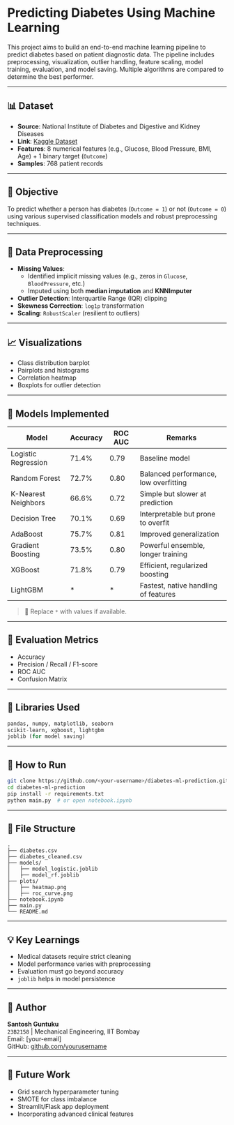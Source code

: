 
# Predicting Diabetes Using Machine Learning

This project aims to build an end-to-end machine learning pipeline to predict diabetes based on patient diagnostic data. The pipeline includes preprocessing, visualization, outlier handling, feature scaling, model training, evaluation, and model saving. Multiple algorithms are compared to determine the best performer.

---

## 📊 Dataset

- **Source**: National Institute of Diabetes and Digestive and Kidney Diseases  
- **Link**: [Kaggle Dataset](https://www.kaggle.com/datasets/akshaydattatraykhare/diabetes-dataset)  
- **Features**: 8 numerical features (e.g., Glucose, Blood Pressure, BMI, Age) + 1 binary target (`Outcome`)  
- **Samples**: 768 patient records

---

## 📌 Objective

To predict whether a person has diabetes (`Outcome = 1`) or not (`Outcome = 0`) using various supervised classification models and robust preprocessing techniques.

---

## 🧹 Data Preprocessing

- **Missing Values**:
  - Identified implicit missing values (e.g., zeros in `Glucose`, `BloodPressure`, etc.)
  - Imputed using both **median imputation** and **KNNImputer**
- **Outlier Detection**: Interquartile Range (IQR) clipping
- **Skewness Correction**: `log1p` transformation
- **Scaling**: `RobustScaler` (resilient to outliers)

---

## 📈 Visualizations

- Class distribution barplot  
- Pairplots and histograms  
- Correlation heatmap  
- Boxplots for outlier detection  

---

## 🤖 Models Implemented

| Model                  | Accuracy | ROC AUC | Remarks                            |
|-----------------------|----------|---------|-------------------------------------|
| Logistic Regression    | 71.4%    | 0.79    | Baseline model                      |
| Random Forest          | 72.7%    | 0.80    | Balanced performance, low overfitting |
| K-Nearest Neighbors    | 66.6%    | 0.72    | Simple but slower at prediction     |
| Decision Tree          | 70.1%    | 0.69    | Interpretable but prone to overfit  |
| AdaBoost               | 75.7%    | 0.81    | Improved generalization             |
| Gradient Boosting      | 73.5%    | 0.80    | Powerful ensemble, longer training  |
| XGBoost                | 71.8%    | 0.79    | Efficient, regularized boosting     |
| LightGBM               | *        | *       | Fastest, native handling of features|

> 🚧 Replace `*` with values if available.

---

## 🧪 Evaluation Metrics

- Accuracy  
- Precision / Recall / F1-score  
- ROC AUC  
- Confusion Matrix  

---

## 🧠 Libraries Used

```python
pandas, numpy, matplotlib, seaborn  
scikit-learn, xgboost, lightgbm  
joblib (for model saving)
```

---

## 🚀 How to Run

```bash
git clone https://github.com/<your-username>/diabetes-ml-prediction.git
cd diabetes-ml-prediction
pip install -r requirements.txt
python main.py  # or open notebook.ipynb
```

---

## 📂 File Structure

```plaintext
.
├── diabetes.csv
├── diabetes_cleaned.csv
├── models/
│   ├── model_logistic.joblib
│   ├── model_rf.joblib
├── plots/
│   ├── heatmap.png
│   ├── roc_curve.png
├── notebook.ipynb
├── main.py
└── README.md
```

---

## 💡 Key Learnings

- Medical datasets require strict cleaning  
- Model performance varies with preprocessing  
- Evaluation must go beyond accuracy  
- `joblib` helps in model persistence  

---

## 👤 Author

**Santosh Guntuku**  
`23B2158` | Mechanical Engineering, IIT Bombay  
Email: [your-email]  
GitHub: [github.com/yourusername](https://github.com/yourusername)

---

## 🏁 Future Work

- Grid search hyperparameter tuning  
- SMOTE for class imbalance  
- Streamlit/Flask app deployment  
- Incorporating advanced clinical features  
